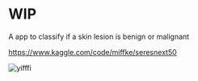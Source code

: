 # WIP

A app to classify if a skin lesion is benign or malignant

https://www.kaggle.com/code/miffke/seresnext50


![yifffi](https://user-images.githubusercontent.com/16994191/190175443-11f0487b-8fed-4c81-88b3-7916cef71345.gif)
